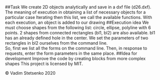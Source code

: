 ##Task
We create 2D objects analytically and save in a dxf file (d26.dxf).
The meaning of execution in obtaining a list of necessary objects for a particular case
Iterating then this list, we call the available functions. With each execution, an object is added to our drawing
##Execution idea
We must choose shapes from the following list: circle, ellipse, polyline with 6 points. 2 shapes from connected rectangles (bl1, bl2) are also available. bl1 has an already defined hole in the center. We set the parameters of two rectangles in bl2 ourselves from the command line.  
So, first we list all the forms on the command line. Then, in response to requests, enter the form parameters in the same place. 
##Idea for development
Improve the code by creating blocks from more complex shapes 
This project is licensed by MIT.

© Vadim Stetsenko 2020


